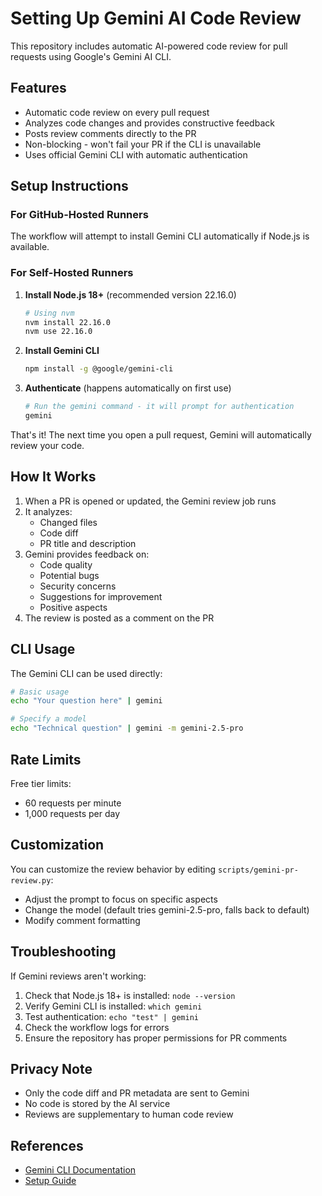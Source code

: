 # Setting Up Gemini AI Code Review

This repository includes automatic AI-powered code review for pull requests using Google's Gemini AI CLI.

## Features

- Automatic code review on every pull request
- Analyzes code changes and provides constructive feedback
- Posts review comments directly to the PR
- Non-blocking - won't fail your PR if the CLI is unavailable
- Uses official Gemini CLI with automatic authentication

## Setup Instructions

### For GitHub-Hosted Runners

The workflow will attempt to install Gemini CLI automatically if Node.js is available.

### For Self-Hosted Runners

1. **Install Node.js 18+** (recommended version 22.16.0)
   ```bash
   # Using nvm
   nvm install 22.16.0
   nvm use 22.16.0
   ```

2. **Install Gemini CLI**
   ```bash
   npm install -g @google/gemini-cli
   ```

3. **Authenticate** (happens automatically on first use)
   ```bash
   # Run the gemini command - it will prompt for authentication
   gemini
   ```

That's it! The next time you open a pull request, Gemini will automatically review your code.

## How It Works

1. When a PR is opened or updated, the Gemini review job runs
2. It analyzes:
   - Changed files
   - Code diff
   - PR title and description
3. Gemini provides feedback on:
   - Code quality
   - Potential bugs
   - Security concerns
   - Suggestions for improvement
   - Positive aspects
4. The review is posted as a comment on the PR

## CLI Usage

The Gemini CLI can be used directly:

```bash
# Basic usage
echo "Your question here" | gemini

# Specify a model
echo "Technical question" | gemini -m gemini-2.5-pro
```

## Rate Limits

Free tier limits:
- 60 requests per minute
- 1,000 requests per day

## Customization

You can customize the review behavior by editing `scripts/gemini-pr-review.py`:

- Adjust the prompt to focus on specific aspects
- Change the model (default tries gemini-2.5-pro, falls back to default)
- Modify comment formatting

## Troubleshooting

If Gemini reviews aren't working:

1. Check that Node.js 18+ is installed: `node --version`
2. Verify Gemini CLI is installed: `which gemini`
3. Test authentication: `echo "test" | gemini`
4. Check the workflow logs for errors
5. Ensure the repository has proper permissions for PR comments

## Privacy Note

- Only the code diff and PR metadata are sent to Gemini
- No code is stored by the AI service
- Reviews are supplementary to human code review

## References

- [Gemini CLI Documentation](https://github.com/google/gemini-cli)
- [Setup Guide](https://gist.github.com/AndrewAltimit/fc5ba068b73e7002cbe4e9721cebb0f5)